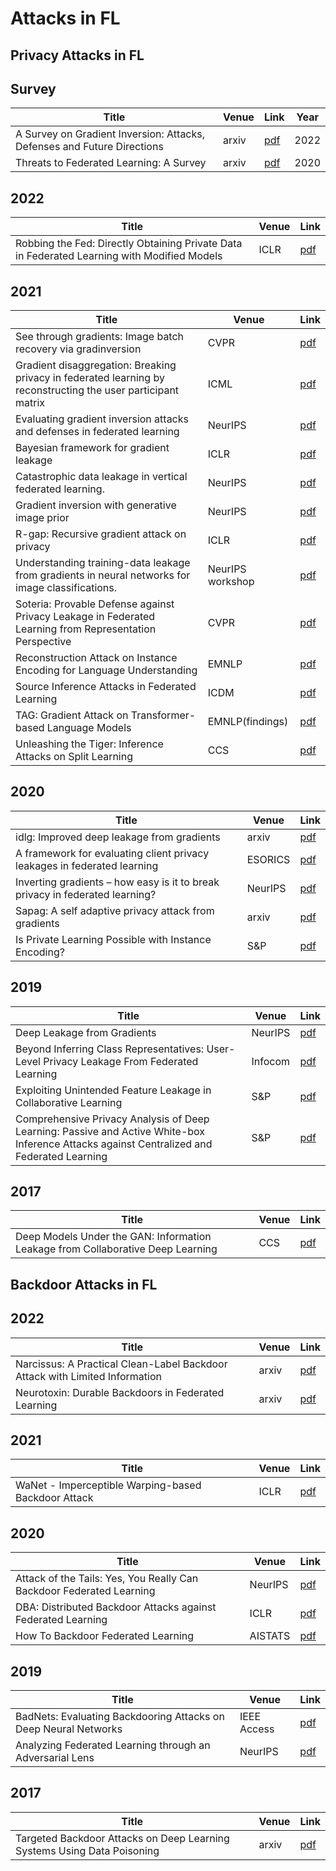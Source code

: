 # Attacks in FL
## Privacy Attacks in FL

## Survey
| Title                                                        | Venue      | Link                                        | Year
| ------------------------------------------------------------ | ---------- |---------------------------------------------|-----------|
 | A Survey on Gradient Inversion: Attacks, Defenses and Future Directions | arxiv | [pdf](https://arxiv.org/pdf/2206.07284.pdf) | 2022 |
 | Threats to Federated Learning: A Survey | arxiv|  [pdf](https://arxiv.org/pdf/2003.02133.pdf) | 2020 |




## 2022
| Title                                                        | Venue      | Link                                        |
| ------------------------------------------------------------ | ---------- |---------------------------------------------|
 | Robbing the Fed: Directly Obtaining Private Data in Federated Learning with Modified Models| ICLR | [pdf](https://openreview.net/pdf?id=fwzUgo0FM9v) |




## 2021
| Title | Venue | Link | 
| --- | --- | --- |
 | See through gradients: Image batch recovery via gradinversion  | CVPR | [pdf](https://openaccess.thecvf.com/content/CVPR2021/papers/Yin_See_Through_Gradients_Image_Batch_Recovery_via_GradInversion_CVPR_2021_paper.pdf) |
 | Gradient disaggregation: Breaking privacy in federated learning by reconstructing the user participant matrix | ICML | [pdf](http://proceedings.mlr.press/v139/lam21b/lam21b.pdf) |
 | Evaluating gradient inversion attacks and defenses in federated learning|NeurIPS|[pdf](https://proceedings.neurips.cc/paper/2021/file/3b3fff6463464959dcd1b68d0320f781-Paper.pdf)|
 | Bayesian framework for gradient leakage|ICLR|[pdf](https://arxiv.org/pdf/2111.04706.pdf)|
 | Catastrophic data leakage in vertical federated learning. |NeurIPS|[pdf](https://proceedings.neurips.cc/paper/2021/file/08040837089cdf46631a10aca5258e16-Paper.pdf)|
 | Gradient inversion with generative image prior|NeurIPS|[pdf](https://proceedings.neurips.cc/paper/2021/file/fa84632d742f2729dc32ce8cb5d49733-Paper.pdf)|
 | R-gap: Recursive gradient attack on privacy|ICLR|[pdf](https://openreview.net/pdf?id=RSU17UoKfJF)|
 | Understanding training-data leakage from gradients in neural networks for image classifications. |NeurIPS workshop|[pdf](https://arxiv.org/pdf/2111.10178.pdf)|
 |Soteria: Provable Defense against Privacy Leakage in Federated Learning from Representation Perspective|CVPR|[pdf](https://openaccess.thecvf.com/content/CVPR2021/papers/Sun_Soteria_Provable_Defense_Against_Privacy_Leakage_in_Federated_Learning_From_CVPR_2021_paper.pdf)|
 |Reconstruction Attack on Instance Encoding for Language Understanding|EMNLP|[pdf](https://aclanthology.org/2021.emnlp-main.154.pdf)|
 |Source Inference Attacks in Federated Learning|ICDM|[pdf](https://arxiv.org/pdf/2109.05659.pdf)|
 |TAG: Gradient Attack on Transformer-based Language Models|EMNLP(findings)|[pdf](https://aclanthology.org/2021.findings-emnlp.305.pdf)|
 |Unleashing the Tiger: Inference Attacks on Split Learning|CCS|[pdf](https://dl.acm.org/doi/pdf/10.1145/3460120.3485259)|
 

## 2020 
| Title | Venue | Link | 
| --- | --- | --- |
| idlg: Improved deep leakage from gradients | arxiv | [pdf](https://arxiv.org/pdf/2001.02610.pdf) | 
| A framework for evaluating client privacy leakages in federated learning | ESORICS | [pdf](https://arxiv.org/pdf/2004.10397.pdf) |
| Inverting gradients – how easy is it to break privacy in federated learning? |NeurIPS| [pdf](https://proceedings.neurips.cc/paper/2020/file/c4ede56bbd98819ae6112b20ac6bf145-Paper.pdf)|
| Sapag: A self adaptive privacy attack from gradients|arxiv |[pdf](https://arxiv.org/pdf/2009.06228.pdf)|
| Is Private Learning Possible with Instance Encoding?|S&P|[pdf](https://arxiv.org/pdf/2011.05315.pdf)|


## 2019 
| Title | Venue | Link |
| --- | --- | --- |
| Deep Leakage from Gradients | NeurIPS | [pdf](https://papers.nips.cc/paper/2019/file/60a6c4002cc7b29142def8871531281a-Paper.pdf) |
| Beyond Inferring Class Representatives: User-Level Privacy Leakage From Federated Learning|Infocom|[pdf](https://arxiv.org/pdf/1812.00535.pdf)|
| Exploiting Unintended Feature Leakage in Collaborative Learning|S&P|[pdf](https://arxiv.org/pdf/1805.04049.pdf)|
| Comprehensive Privacy Analysis of Deep Learning: Passive and Active White-box Inference Attacks against Centralized and Federated Learning|S&P|[pdf](https://ieeexplore.ieee.org/stamp/stamp.jsp?tp=&arnumber=8835245)|



## 2017 
| Title | Venue | Link |
| --- | --- | --- |
| Deep Models Under the GAN: Information Leakage from Collaborative Deep Learning | CCS | [pdf](https://arxiv.org/pdf/1702.07464.pdf) |


## Backdoor Attacks in FL
## 2022
| Title | Venue | Link |
| --- | --- | --- |
|Narcissus: A Practical Clean-Label Backdoor Attack with Limited Information |arxiv|[pdf](https://arxiv.org/pdf/2204.05255.pdf)|
|Neurotoxin: Durable Backdoors in Federated Learning|arxiv|[pdf](https://www2.eecs.berkeley.edu/Pubs/TechRpts/2022/EECS-2022-89.pdf)|
## 2021
| Title | Venue | Link |
| --- | --- | --- |
|WaNet - Imperceptible Warping-based Backdoor Attack |ICLR|[pdf](https://arxiv.org/pdf/2102.10369.pdf)|

## 2020
| Title | Venue | Link |
| --- | --- | --- |
|Attack of the Tails: Yes, You Really Can Backdoor Federated Learning|NeurIPS|[pdf](https://papers.nips.cc/paper/2020/file/b8ffa41d4e492f0fad2f13e29e1762eb-Paper.pdf)|
|DBA: Distributed Backdoor Attacks against Federated Learning|ICLR|[pdf](https://openreview.net/pdf?id=rkgyS0VFvr)|
|How To Backdoor Federated Learning|AISTATS|[pdf](https://arxiv.org/pdf/1807.00459.pdf)|

## 2019
| Title | Venue | Link |
| --- | --- | --- |
|BadNets: Evaluating Backdooring Attacks on Deep Neural Networks|IEEE Access|[pdf](https://ieeexplore.ieee.org/stamp/stamp.jsp?tp=&arnumber=8685687)|
|Analyzing Federated Learning through an Adversarial Lens|NeurIPS|[pdf](https://arxiv.org/pdf/1811.12470.pdf)|

## 2017
| Title | Venue | Link |
| --- | --- | --- |
|Targeted Backdoor Attacks on Deep Learning Systems Using Data Poisoning |arxiv|[pdf](https://arxiv.org/pdf/1712.05526.pdf)|


